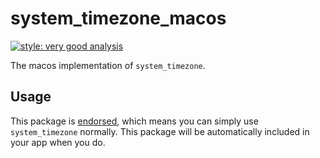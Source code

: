 # system_timezone_macos

[![style: very good analysis][very_good_analysis_badge]][very_good_analysis_link]

The macos implementation of `system_timezone`.

## Usage

This package is [endorsed][endorsed_link], which means you can simply use `system_timezone`
normally. This package will be automatically included in your app when you do.

[endorsed_link]: https://flutter.dev/docs/development/packages-and-plugins/developing-packages#endorsed-federated-plugin
[very_good_analysis_badge]: https://img.shields.io/badge/style-very_good_analysis-B22C89.svg
[very_good_analysis_link]: https://pub.dev/packages/very_good_analysis
